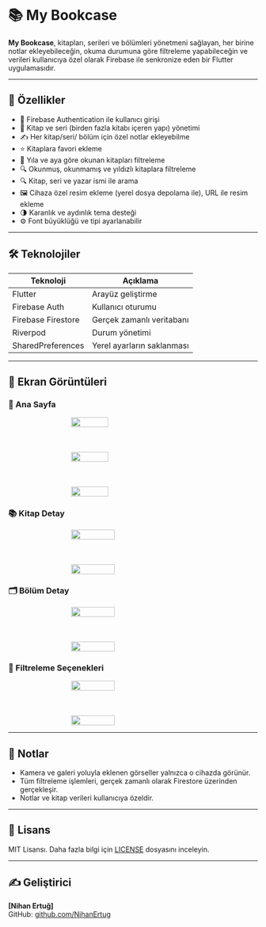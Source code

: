 
# 📚 My Bookcase

**My Bookcase**, kitapları, serileri ve bölümleri yönetmeni sağlayan, her birine notlar ekleyebileceğin, okuma durumuna göre filtreleme yapabileceğin ve verileri kullanıcıya özel olarak Firebase ile senkronize eden bir Flutter uygulamasıdır.

---

## 🚀 Özellikler

- 🔐 Firebase Authentication ile kullanıcı girişi
- 📖 Kitap ve seri (birden fazla kitabı içeren yapı) yönetimi
- ✍️ Her kitap/seri/ bölüm için özel notlar ekleyebilme
- ⭐ Kitaplara favori ekleme
- 📅 Yıla ve aya göre okunan kitapları filtreleme
- 🔍 Okunmuş, okunmamış ve yıldızlı kitaplara filtreleme
- 🔍 Kitap, seri ve yazar ismi ile arama
- 🖼️ Cihaza özel resim ekleme (yerel dosya depolama ile), URL ile resim ekleme
- 🌗 Karanlık ve aydınlık tema desteği
- ⚙️ Font büyüklüğü ve tipi ayarlanabilir

---

## 🛠️ Teknolojiler

| Teknoloji     | Açıklama                      |
|---------------|-------------------------------|
| Flutter       | Arayüz geliştirme              |
| Firebase Auth | Kullanıcı oturumu              |
| Firebase Firestore | Gerçek zamanlı veritabanı |
| Riverpod      | Durum yönetimi                 |
| SharedPreferences | Yerel ayarların saklanması |

---

## 📸 Ekran Görüntüleri

### 📂 Ana Sayfa 
<div style="display: flex; justify-content: center; gap: 50px; flex-wrap: wrap;">
    <img src="https://github.com/user-attachments/assets/7093e2dd-76bd-4cd9-809d-e3b4ad1b8e94?raw=true" style="width: 30%; min-width: 250px;">
    <img src="https://github.com/user-attachments/assets/d70dd605-7f37-44f2-9f12-8ff67098ff04?raw=true" style="width: 30%; min-width: 250px;">
    <img src="https://github.com/user-attachments/assets/2dcac14c-209d-4271-a09a-49e45b47a808?raw=true" style="width: 30%; min-width: 250px;">
</div>

### 📚 Kitap Detay
<div style="display: flex;  justify-content: center; gap: 50px; flex-wrap: wrap;">
    <img src="https://github.com/user-attachments/assets/6709654a-5811-473e-9cf9-6b88f3d58262?raw=true" style="width: 35%; min-width: 250px;">
    <img src="https://github.com/user-attachments/assets/50467595-3bc0-48b7-9727-2b2435e6bc9a?raw=true" style="width: 35%; min-width: 250px;">
</div>

### 🗂️ Bölüm Detay
<div style="display: flex; justify-content: center; gap: 50px; flex-wrap: wrap;">
    <img src="https://github.com/user-attachments/assets/1e6b1afc-cca6-4544-8d1e-eb9b9baf551c?raw=true" style="width: 35%; min-width: 250px;">
     <img src="https://github.com/user-attachments/assets/29a4b15a-fbf6-46e4-ac47-8012e5e03fd5?raw=true" style="width: 35%; min-width: 250px;">
</div>


### 📅 Filtreleme Seçenekleri
<div style="display: flex; justify-content: center; gap: 50px; flex-wrap: wrap;">
    <img src="https://github.com/user-attachments/assets/02b182e1-8bfa-4fb2-a728-946f5170653a?raw=true" style="width: 35%; min-width: 250px;">
    <img src="https://github.com/user-attachments/assets/9fb9d22a-0917-4e6b-a5f4-2a56614337f7?raw=true" style="width: 35%; min-width: 250px;">
</div>

---

## 🧠 Notlar

- Kamera ve galeri yoluyla eklenen görseller yalnızca o cihazda görünür.
- Tüm filtreleme işlemleri, gerçek zamanlı olarak Firestore üzerinden gerçekleşir.
- Notlar ve kitap verileri kullanıcıya özeldir.

---

## 📄 Lisans

MIT Lisansı. Daha fazla bilgi için [LICENSE](LICENSE) dosyasını inceleyin.

---

## ✍️ Geliştirici

**[Nihan Ertuğ]**  
GitHub: [github.com/NihanErtug](https://github.com/NihanErtug)  


